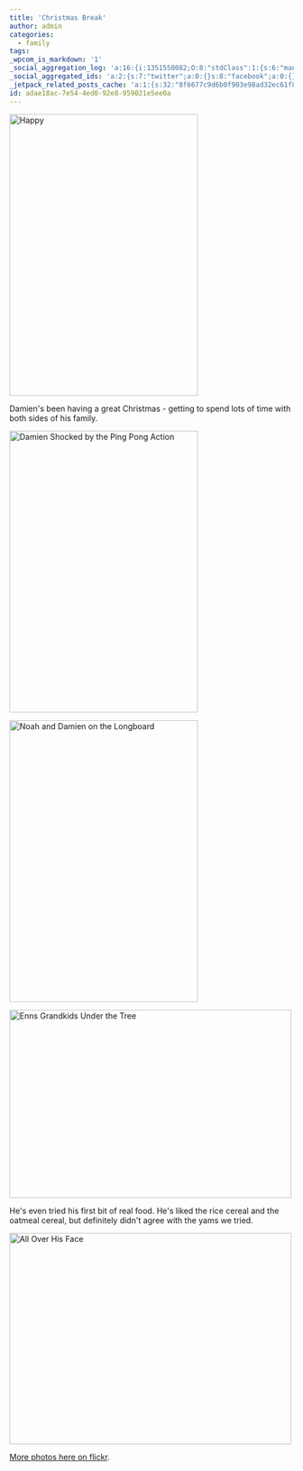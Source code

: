 ```yaml
---
title: 'Christmas Break'
author: admin
categories:
  - family
tags: 
_wpcom_is_markdown: '1'
_social_aggregation_log: 'a:16:{i:1351550082;O:8:"stdClass":1:{s:6:"manual";s:0:"";}i:1351553654;O:8:"stdClass":1:{s:6:"manual";s:0:"";}i:1351557553;O:8:"stdClass":1:{s:6:"manual";s:0:"";}i:1351565598;O:8:"stdClass":1:{s:6:"manual";s:0:"";}i:1351580816;O:8:"stdClass":1:{s:6:"manual";s:0:"";}i:1351610884;O:8:"stdClass":1:{s:6:"manual";s:0:"";}i:1351655190;O:8:"stdClass":1:{s:6:"manual";s:0:"";}i:1351743753;O:8:"stdClass":1:{s:6:"manual";s:0:"";}i:1351917066;O:8:"stdClass":1:{s:6:"manual";s:0:"";}i:1371995575;O:8:"stdClass":2:{s:6:"manual";b:0;s:5:"items";a:0:{}}i:1372016199;O:8:"stdClass":2:{s:6:"manual";b:0;s:5:"items";a:0:{}}i:1372032920;O:8:"stdClass":2:{s:6:"manual";b:0;s:5:"items";a:0:{}}i:1372042775;O:8:"stdClass":2:{s:6:"manual";b:0;s:5:"items";a:0:{}}i:1372153465;O:8:"stdClass":2:{s:6:"manual";b:0;s:5:"items";a:0:{}}i:1372569924;O:8:"stdClass":2:{s:6:"manual";b:0;s:5:"items";a:0:{}}i:1373058382;O:8:"stdClass":2:{s:6:"manual";b:0;s:5:"items";a:0:{}}}'
_social_aggregated_ids: 'a:2:{s:7:"twitter";a:0:{}s:8:"facebook";a:0:{}}'
_jetpack_related_posts_cache: 'a:1:{s:32:"8f6677c9d6b0f903e98ad32ec61f8deb";a:2:{s:7:"expires";i:1516035285;s:7:"payload";a:3:{i:0;a:1:{s:2:"id";i:201;}i:1;a:1:{s:2:"id";i:183;}i:2;a:1:{s:2:"id";i:203;}}}}'
id: adae18ac-7e54-4ed0-92e8-959021e5ee0a
---
```

<p><a href="http://www.flickr.com/photos/lemon/2144207374/" class="tt-flickr"><img src="http://farm3.static.flickr.com/2158/2144207374_2f4e7c41dc.jpg" alt="Happy" width="334" height="500" border="0" /></a></p>
<p>Damien's been having a great Christmas - getting to spend lots of time with both sides of his family.</p>
<p><a href="http://www.flickr.com/photos/lemon/2143423855/" class="tt-flickr"><img src="http://farm3.static.flickr.com/2065/2143423855_e1986a55e0.jpg" alt="Damien Shocked by the Ping Pong Action" width="334" height="500" border="0" /></a></p>
<p><a href="http://www.flickr.com/photos/lemon/2143361071/" class="tt-flickr"><img src="http://farm3.static.flickr.com/2050/2143361071_47864ea07a.jpg" alt="Noah and Damien on the Longboard" width="334" height="500" border="0" /></a></p>
<p><a href="http://www.flickr.com/photos/lemon/2144063884/" class="tt-flickr"><img src="http://farm3.static.flickr.com/2059/2144063884_581f322b5d.jpg" alt="Enns Grandkids Under the Tree" width="500" height="334" border="0" /></a></p>
<p>He's even tried his first bit of real food.  He's liked the rice cereal and the oatmeal cereal, but definitely didn't agree with the yams we tried.</p>
<p><a href="http://www.flickr.com/photos/lemon/2144019302/" class="tt-flickr"><img src="http://farm3.static.flickr.com/2153/2144019302_d21550a9a6.jpg" alt="All Over His Face" width="500" height="375" border="0" /></a></p>
<p><a href="http://www.flickr.com/photos/lemon/sets/72157603564773080/">More photos here on flickr</a>.</p>
